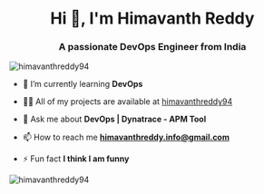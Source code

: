 <h1 align="center">Hi 👋, I'm Himavanth Reddy</h1>
<h3 align="center">A passionate DevOps Engineer from India</h3>

<p align="left"> <img src="https://komarev.com/ghpvc/?username=himavanthreddy94&label=Profile%20views&color=0e75b6&style=flat" alt="himavanthreddy94" /> </p>

- 🌱 I’m currently learning **DevOps**

- 👨‍💻 All of my projects are available at [himavanthreddy94](himavanthreddy94)

- 💬 Ask me about **DevOps | Dynatrace - APM Tool**

- 📫 How to reach me **himavanthreddy.info@gmail.com**

- ⚡ Fun fact **I think I am funny**


<p><img align="left" src="https://github-readme-stats.vercel.app/api/top-langs?username=himavanthreddy94&show_icons=true&locale=en&layout=compact" alt="himavanthreddy94" /></p>


